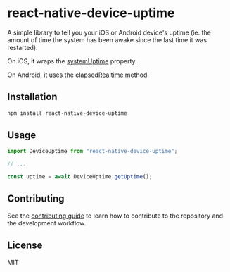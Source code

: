 # react-native-device-uptime

A simple library to tell you your iOS or Android device's uptime (ie. the amount of time the system has been awake since the last time it was restarted).

On iOS, it wraps the [systemUptime](https://developer.apple.com/documentation/foundation/nsprocessinfo/1414553-systemuptime) property.

On Android, it uses the [elapsedRealtime](https://developer.android.com/reference/android/os/SystemClock#elapsedRealtime()) method.

## Installation

```sh
npm install react-native-device-uptime
```

## Usage

```js
import DeviceUptime from "react-native-device-uptime";

// ...

const uptime = await DeviceUptime.getUptime();
```

## Contributing

See the [contributing guide](CONTRIBUTING.md) to learn how to contribute to the repository and the development workflow.

## License

MIT
